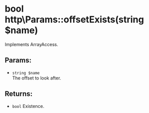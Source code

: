 # bool http\Params::offsetExists(string $name)

Implements ArrayAccess.

## Params:

* ```string $name```  
  The offset to look after.

## Returns:

* ```bool``` Existence.
